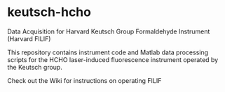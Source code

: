 # keutsch-hcho
Data Acquisition for Harvard Keutsch Group Formaldehyde Instrument (Harvard FILIF)

This repository contains instrument code and Matlab data processing scripts for the HCHO laser-induced fluorescence instrument operated by the Keutsch group.

Check out the Wiki for instructions on operating FILIF
